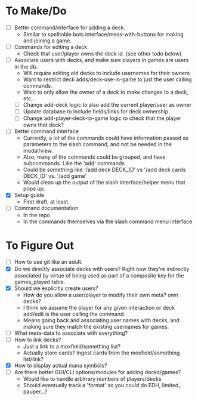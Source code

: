 # To Make/Do
- [ ] Better command/interface for adding a deck. 
  - Similar to spelltable bots interface/mess-with-buttons for making and joining a game.
- [ ] Commands for editing a deck. 
  - Check that user/player owns the deck id. (see other todo below)
- [ ] Associate users with decks, and make sure players in games are users in the db.
  - Will require editing old decks to include usernames for their owners
  - Want to restrict deck adds/deck-use-in-game to just the user calling commands.
  - Want to only allow the owner of a deck to make changes to a deck, etc...
  - [ ] Change add-deck logic to also add the current player/user as owner
  - [ ] Update database to include fields/links for deck ownership.
  - [ ] Change add-player-deck-to-game logic to check that the player owns that deck?
- [ ] Better command interface
  - Currently, a lot of the commands could have information passed as parameters to the slash command, and not be needed in the modal/view.
  - Also, many of the commands could be grouped, and have subcommands. Like the 'add' commands
  - Could be something like '/add deck DECK_ID' vs '/add deck cards DECK_ID' vs. '/add game'
  - Would clean up the output of the slash interface/helper menu that pops up. 
- [X] Setup guide
  - First draft, at least. 
- [ ] Command documentation
  - In the repo
  - In the commands themselves via the slash command menu interface

# To Figure Out
- [ ] How to use git like an adult. 
- [x] Do we directly associate decks with users? Right now they're indirectly associated by virtue of being used as part of a composite key for the games_played table.
- [x] Should we explicitly create users? 
  - How do you allow a user/player to modify their own meta? own decks?
  - I think we assume the player for any given interaction or deck add/edit is the user calling the command. 
  - Means going back and associating user names with decks, and making sure they match the existing usernames for games. 
- [ ] What meta-data to associate with everything?
- [ ] How to link decks? 
  - Just a link to a moxfield/something list?
  - Actually store cards? Ingest cards from the moxfield/something list/link?
- [X] How to display actual mana symbols?
- [ ] Are there better GUI/CLI options/modules for adding decks/games?
  - Would like to handle arbitrary numbers of players/decks
  - Should eventually track a 'format' so you could do EDH, limited, pauper...?